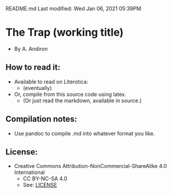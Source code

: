 README.md
Last modified: Wed Jan 06, 2021  05:39PM

# The Trap (working title)
* By A. Andiron

## How to read it:
* Available to read on Literotica:
	* (eventually)
* Or, compile from this source code using latex.
	* (Or just read the markdown, available in source.) 

## Compilation notes:
* Use pandoc to compile .md into whatever format you like.

## License:
* Creative Commons Attribution-NonCommercial-ShareAlike 4.0 International
	* CC BY-NC-SA 4.0
	* See: [LICENSE](./LICENSE)


